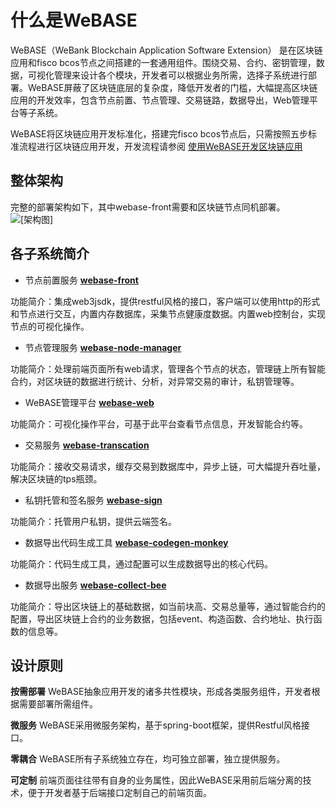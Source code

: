 # 什么是WeBASE

WeBASE（WeBank Blockchain Application Software Extension） 是在区块链应用和fisco bcos节点之间搭建的一套通用组件。围绕交易、合约、密钥管理，数据，可视化管理来设计各个模块，开发者可以根据业务所需，选择子系统进行部署。WeBASE屏蔽了区块链底层的复杂度，降低开发者的门槛，大幅提高区块链应用的开发效率，包含节点前置、节点管理、交易链路，数据导出，Web管理平台等子系统。

WeBASE将区块链应用开发标准化，搭建完fisco bcos节点后，只需按照五步标准流程进行区块链应用开发，开发流程请参阅 [使用WeBASE开发区块链应用](https://)

## 整体架构
完整的部署架构如下，其中webase-front需要和区块链节点同机部署。
![[架构图]](../../images/webase/architecture.png)

## 各子系统简介
* 节点前置服务 **[webase-front](https://github.com/WeBankFinTech/webase-front)**

功能简介：集成web3jsdk，提供restful风格的接口，客户端可以使用http的形式和节点进行交互，内置内存数据库，采集节点健康度数据。内置web控制台，实现节点的可视化操作。

* 节点管理服务 **[webase-node-manager](https://github.com/WeBankFinTech/webase-node-manager)**


功能简介：处理前端页面所有web请求，管理各个节点的状态，管理链上所有智能合约，对区块链的数据进行统计、分析，对异常交易的审计，私钥管理等。

* WeBASE管理平台 **[webase-web](https://github.com/WeBankFinTech/webase-web)**


功能简介：可视化操作平台，可基于此平台查看节点信息，开发智能合约等。

* 交易服务 **[webase-transcation](https://github.com/WeBankFinTech/webase-transcation)**

功能简介：接收交易请求，缓存交易到数据库中，异步上链，可大幅提升吞吐量，解决区块链的tps瓶颈。

* 私钥托管和签名服务 **[webase-sign](https://github.com/WeBankFinTech/webase-sign)**

功能简介：托管用户私钥，提供云端签名。

* 数据导出代码生成工具 **[webase-codegen-monkey](https://github.com/WeBankFinTech/webase-codegen-monkey)**

功能简介：代码生成工具，通过配置可以生成数据导出的核心代码。

* 数据导出服务 **[webase-collect-bee](https://github.com/WeBankFinTech/webase-collect-bee)**

功能简介：导出区块链上的基础数据，如当前块高、交易总量等，通过智能合约的配置，导出区块链上合约的业务数据，包括event、构造函数、合约地址、执行函数的信息等。

## 设计原则
**按需部署**
WeBASE抽象应用开发的诸多共性模块，形成各类服务组件，开发者根据需要部署所需组件。

**微服务**
WeBASE采用微服务架构，基于spring-boot框架，提供Restful风格接口。

**零耦合**
WeBASE所有子系统独立存在，均可独立部署，独立提供服务。

**可定制**
前端页面往往带有自身的业务属性，因此WeBASE采用前后端分离的技术，便于开发者基于后端接口定制自己的前端页面。



